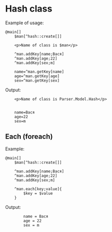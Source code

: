 # Hash class #

Example of usage:
```
@main[]
	$man[^hash::create[]]

	<p>Name of class is $man</p>

	^man.addKey[name;Вася]
	^man.addKey[age;22]
	^man.addKey[sex;m]

	name=^man.getKey[name]
	age=^man.getKey[age]
	sex=^man.getKey[sex]
```

Output:
```
    <p>Name of class is Parser.Model.Hash</p>


    name=Вася
    age=22
    sex=m
```

## Each (foreach) ##

Example:
```
@main[]
	$man[^hash::create[]]

	^man.addKey[name;Вася]
	^man.addKey[age;22]
	^man.addKey[sex;m]

	^man.each[key;value]{
		$key = $value
	}
```

Output:
```
        name = Вася
        age = 22
        sex = m
```